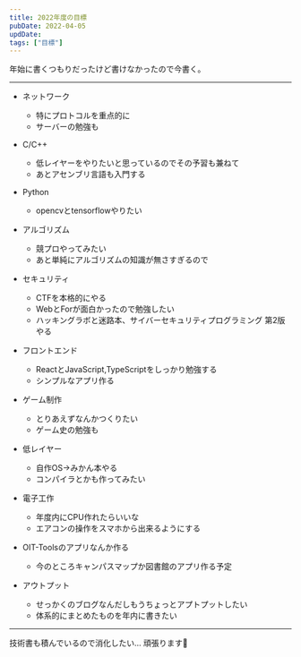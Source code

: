 ```yaml
---
title: 2022年度の目標
pubDate: 2022-04-05
updDate: 
tags: ["目標"]
---
```


年始に書くつもりだったけど書けなかったので今書く。

---

- ネットワーク
  - 特にプロトコルを重点的に
  - サーバーの勉強も

- C/C++
  - 低レイヤーをやりたいと思っているのでその予習も兼ねて
  - あとアセンブリ言語も入門する

- Python
  - opencvとtensorflowやりたい

- アルゴリズム
  - 競プロやってみたい
  - あと単純にアルゴリズムの知識が無さすぎるので

- セキュリティ
  - CTFを本格的にやる
  - WebとForが面白かったので勉強したい
  - ハッキングラボと迷路本、サイバーセキュリティプログラミング 第2版やる

- フロントエンド
  - ReactとJavaScript,TypeScriptをしっかり勉強する
  - シンプルなアプリ作る

- ゲーム制作
  - とりあえずなんかつくりたい
  - ゲーム史の勉強も

- 低レイヤー
  - 自作OS→みかん本やる
  - コンパイラとかも作ってみたい

- 電子工作
  - 年度内にCPU作れたらいいな
  - エアコンの操作をスマホから出来るようにする

- OIT-Toolsのアプリなんか作る
  - 今のところキャンパスマップか図書館のアプリ作る予定

- アウトプット
  - せっかくのブログなんだしもうちょっとアプトプットしたい
  - 体系的にまとめたものを年内に書きたい

---

技術書も積んでいるので消化したい…
頑張ります💪

